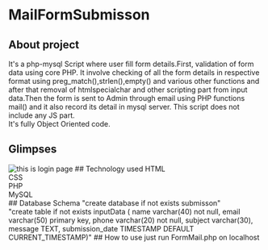 # MailFormSubmisson
## About project
It's a php-mysql Script where user fill form details.First, validation of form data using core PHP. It involve checking of all the form details  in respective format using preg_match(),strlen(),empty() and various other functions and after that removal of htmlspecialchar and other scripting part from input data.Then the form is sent to Admin through email using PHP functions mail() and it also record its detail in mysql server. This script does not include any JS part.<br>
It's fully Object Oriented code.
## Glimpses
<img src="/images/login.png" alt="this is login page">
## Technology used
HTML<br>
CSS<br>
PHP<br>
MySQL<br>
## Database Schema
"create database if not exists submisson"
<br>
"create table if not exists inputData (
        name varchar(40) not null,
        email varchar(50) primary key,
        phone varchar(20) not null,
        subject varchar(30),
        message TEXT,
        submission_date TIMESTAMP DEFAULT CURRENT_TIMESTAMP)"
## How to use
just run FormMail.php on localhost


